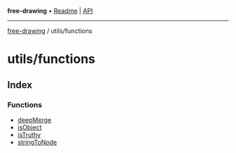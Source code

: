 **free-drawing** • [Readme](../../README.md) \| [API](../../modules.md)

***

[free-drawing](../../README.md) / utils/functions

# utils/functions

## Index

### Functions

- [deepMerge](functions/deepMerge.md)
- [isObject](functions/isObject.md)
- [isTruthy](functions/isTruthy.md)
- [stringToNode](functions/stringToNode.md)
